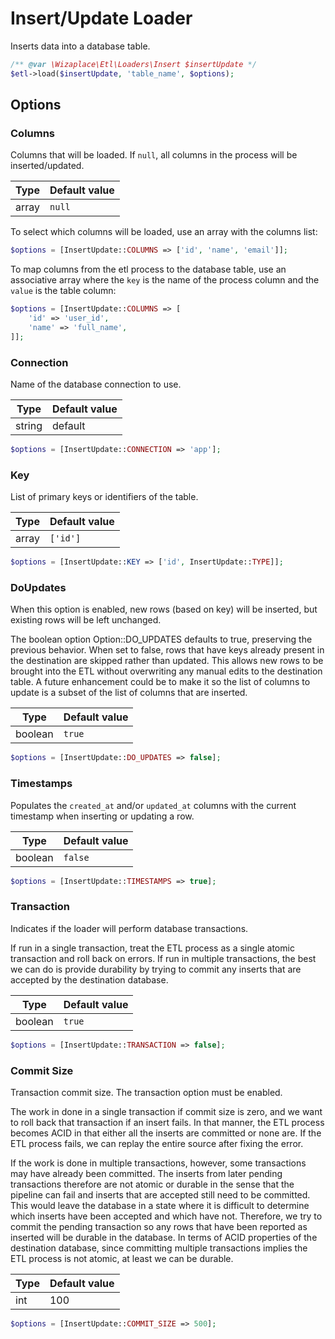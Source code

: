 # Insert/Update Loader

Inserts data into a database table.

```php
/** @var \Wizaplace\Etl\Loaders\Insert $insertUpdate */
$etl->load($insertUpdate, 'table_name', $options);
```


## Options

### Columns
Columns that will be loaded. If `null`, all columns in the process will be inserted/updated.

| Type | Default value |
|----- | ------------- |
| array | `null` |

To select which columns will be loaded, use an array with the columns list:
```php
$options = [InsertUpdate::COLUMNS => ['id', 'name', 'email']];
```

To map columns from the etl process to the database table, use an associative array where the `key` is the name of the process column and the `value` is the table column:
```php
$options = [InsertUpdate::COLUMNS => [
    'id' => 'user_id',
    'name' => 'full_name',
]];
```

### Connection
Name of the database connection to use.

| Type | Default value |
|----- | ------------- |
| string | default |

```php
$options = [InsertUpdate::CONNECTION => 'app'];
```

### Key
List of primary keys or identifiers of the table.

| Type | Default value |
|----- | ------------- |
| array | `['id']` |

```php
$options = [InsertUpdate::KEY => ['id', InsertUpdate::TYPE]];
```

### DoUpdates
When this option is enabled, new rows (based on key) will be inserted, but existing rows will be left unchanged.

The boolean option Option::DO_UPDATES defaults to true, preserving the previous behavior. When set to false, rows that have
keys already present in the destination are skipped rather than updated. This allows new rows to be brought into the
ETL without overwriting any manual edits to the destination table. A future enhancement could be to make it so the
list of columns to update is a subset of the list of columns that are inserted.

| Type | Default value |
|----- | ------------- |
| boolean | `true` |

```php
$options = [InsertUpdate::DO_UPDATES => false];
```

### Timestamps
Populates the `created_at` and/or `updated_at` columns with the current timestamp when inserting or updating a row.

| Type | Default value |
|----- | ------------- |
| boolean | `false` |

```php
$options = [InsertUpdate::TIMESTAMPS => true];
```

### Transaction
Indicates if the loader will perform database transactions.

If run in a single transaction, treat the ETL process as a single atomic transaction and roll back on errors. If
run in multiple transactions, the best we can do is provide durability by trying to commit any inserts that are
accepted by the destination database.

| Type | Default value |
|----- | ------------- |
| boolean | `true` |

```php
$options = [InsertUpdate::TRANSACTION => false];
```

### Commit Size
Transaction commit size. The transaction option must be enabled.

The work in done in a single transaction if commit size is zero, and we want to roll back that transaction if an
insert fails. In that manner, the ETL process becomes ACID in that either all the inserts are committed or none
are. If the ETL process fails, we can replay the entire source after fixing the error.

If the work is done in multiple transactions, however, some transactions may have already been committed. The
inserts from later pending transactions therefore are not atomic or durable in the sense that the pipeline
can fail and inserts that are accepted still need to be committed. This would leave the database in a state
where it is difficult to determine which inserts have been accepted and which have not. Therefore, we try to
commit the pending transaction so any rows that have been reported as inserted will be durable in the database.
In terms of ACID properties of the destination database, since committing multiple transactions implies the
ETL process is not atomic, at least we can be durable.

| Type | Default value |
|----- | ------------- |
| int | 100 |

```php
$options = [InsertUpdate::COMMIT_SIZE => 500];
```
